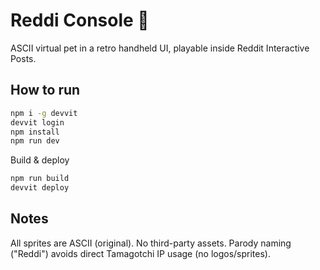 # Reddi Console 🧪
ASCII virtual pet in a retro handheld UI, playable inside Reddit Interactive Posts.

## How to run
```bash
npm i -g devvit
devvit login
npm install
npm run dev
```

Build & deploy
```bash
npm run build
devvit deploy
```

## Notes

All sprites are ASCII (original). No third-party assets. Parody naming ("Reddi") avoids direct Tamagotchi IP usage (no logos/sprites).
